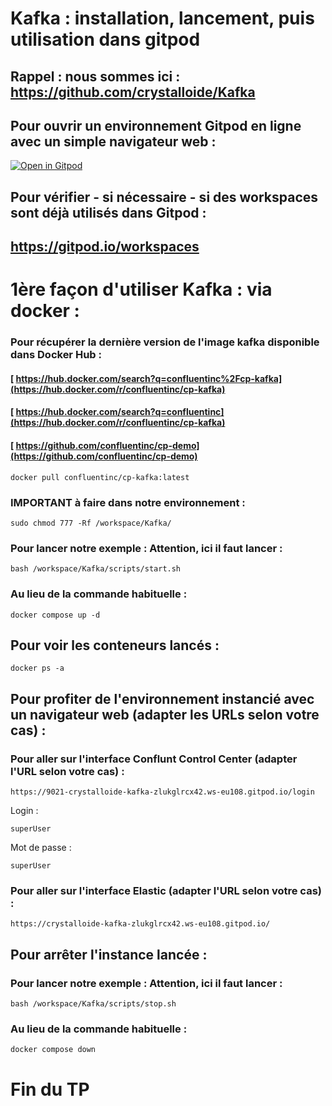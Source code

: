 # Kafka : installation, lancement, puis utilisation dans gitpod

## Rappel : nous sommes ici : https://github.com/crystalloide/Kafka

## Pour ouvrir un environnement Gitpod en ligne avec un simple navigateur web : 

[![Open in Gitpod](https://gitpod.io/button/open-in-gitpod.svg)](https://gitpod.io/#https://github.com/crystalloide/Kafka)

## Pour vérifier - si nécessaire - si des workspaces sont déjà utilisés dans Gitpod :

## https://gitpod.io/workspaces

# 1ère façon d'utiliser Kafka : via docker : 

### Pour récupérer la dernière version de l'image kafka disponible dans Docker Hub : 

#### [ https://hub.docker.com/search?q=confluentinc%2Fcp-kafka](https://hub.docker.com/r/confluentinc/cp-kafka)
#### [ https://hub.docker.com/search?q=confluentinc](https://hub.docker.com/r/confluentinc/cp-kafka)
#### [ https://github.com/confluentinc/cp-demo](https://github.com/confluentinc/cp-demo)


    docker pull confluentinc/cp-kafka:latest

### IMPORTANT à faire dans notre environnement : 

    sudo chmod 777 -Rf /workspace/Kafka/

### Pour lancer notre exemple : Attention, ici il faut lancer  : 

    bash /workspace/Kafka/scripts/start.sh 
    
###  Au lieu de la commande habituelle : 

    docker compose up -d 
    
## Pour voir les conteneurs lancés :

    docker ps -a


## Pour profiter de l'environnement instancié avec un navigateur web (adapter les URLs selon votre cas) : 

### Pour aller sur l'interface Conflunt Control Center (adapter l'URL selon votre cas)  : 

    https://9021-crystalloide-kafka-zlukglrcx42.ws-eu108.gitpod.io/login

Login :

    superUser

Mot de passe :

    superUser

### Pour aller sur l'interface Elastic (adapter l'URL selon votre cas) : 

    https://crystalloide-kafka-zlukglrcx42.ws-eu108.gitpod.io/
    

## Pour arrêter l'instance lancée : 

### Pour lancer notre exemple : Attention, ici il faut lancer  : 

    bash /workspace/Kafka/scripts/stop.sh 
    
###  Au lieu de la commande habituelle : 

    docker compose down

# Fin du TP

